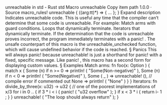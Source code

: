 unreachable in std - Rust
std
Macro
unreachable
Copy item path
1.0.0
·
Source
macro_rules! unreachable {
    ($($arg:tt)*) => { ... };
}
Expand description
Indicates unreachable code.
This is useful any time that the compiler can’t determine that some code is unreachable. For
example:
Match arms with guard conditions.
Loops that dynamically terminate.
Iterators that dynamically terminate.
If the determination that the code is unreachable proves incorrect, the
program immediately terminates with a
panic!
.
The unsafe counterpart of this macro is the
unreachable_unchecked
function, which
will cause undefined behavior if the code is reached.
§
Panics
This will always
panic!
because
unreachable!
is just a shorthand for
panic!
with a
fixed, specific message.
Like
panic!
, this macro has a second form for displaying custom values.
§
Examples
Match arms:
fn
foo(x:
Option
<i32>) {
match
x {
Some
(n)
if
n >=
0
=>
println!
(
"Some(Non-negative)"
),
Some
(n)
if
n <
0
=>
println!
(
"Some(Negative)"
),
Some
(
_
)           =>
unreachable!
(),
// compile error if commented out
None
=>
println!
(
"None"
)
    }
}
Iterators:
fn
divide_by_three(x: u32) -> u32 {
// one of the poorest implementations of x/3
for
i
in
0
.. {
if
3
*
i < i {
panic!
(
"u32 overflow"
); }
if
x <
3
*
i {
return
i-
1
; }
    }
unreachable!
(
"The loop should always return"
);
}